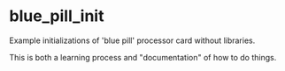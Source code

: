 # blue_pill_init
Example initializations of 'blue pill' processor card without libraries.

This is both a learning process and "documentation" of how to do things.
